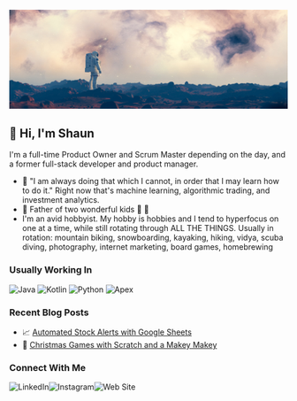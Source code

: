 ![](https://github.com/TwoMonocles/TwoMonocles/blob/main/github_banner_1280x454.jpg)

## 👋 Hi, I'm Shaun
I'm a full-time Product Owner and Scrum Master depending on the day, and a former full-stack developer and product manager.

- 🌱 "I am always doing that which I cannot, in order that I may learn how to do it." Right now that's machine learning, algorithmic trading, and investment analytics.
- :man: Father of two wonderful kids :boy: :girl:
- I'm an avid hobbyist. My hobby is hobbies and I tend to hyperfocus on one at a time, while still rotating through ALL THE THINGS. Usually in rotation: mountain biking, snowboarding, kayaking, hiking, vidya, scuba diving, photography, internet marketing, board games, homebrewing

### Usually Working In 

![Java](https://img.shields.io/badge/java-%23ED8B00.svg?style=for-the-badge&logo=java&logoColor=white)  ![Kotlin](https://img.shields.io/badge/kotlin-%230095D5.svg?style=for-the-badge&logo=kotlin&logoColor=white)  ![Python](https://img.shields.io/badge/python-3670A0?style=for-the-badge&logo=python&logoColor=ffdd54)  ![Apex](https://img.shields.io/badge/Apex-00A1E0?style=for-the-badge&logo=Salesforce&logoColor=white) 

### Recent Blog Posts
- :chart_with_upwards_trend: [Automated Stock Alerts with Google Sheets](https://www.shaun-taylor.com/blog/automated-stock-alerts-with-google-sheets.html)
- :christmas_tree: [Christmas Games with Scratch and a Makey Makey](https://www.shaun-taylor.com/blog/christmas-games-with-scratch-and-a-makey-makey.html)

### Connect With Me 

[<img align="left" alt="LinkedIn" src="https://img.shields.io/badge/LinkedIn-0077B5?style=for-the-badge&logo=linkedin&logoColor=white"/>](https://www.linkedin.com/in/hireshaun)
[<img align="left" alt="Instagram" src="https://img.shields.io/badge/Instagram-E4405F?style=for-the-badge&logo=instagram&logoColor=white"/>](https://www.instagram.com/joefission/)
[<img align="left" alt="Web Site" src="https://img.shields.io/badge/Wordpress-21759B?style=for-the-badge&logo=wordpress&logoColor=white"/>](https://www.shaun-taylor.com)



